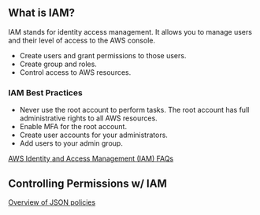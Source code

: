 ## What is IAM?
IAM stands for identity access management. It allows you to manage users and their level of access to the AWS console.
- Create users and grant permissions to those users.
- Create group and roles.
- Control access to AWS resources.

### IAM Best Practices
- Never use the root account to perform tasks. The root account has full administrative rights to all AWS resources.
- Enable MFA for the root account.
- Create user accounts for your administrators.
- Add users to your admin group.

[AWS Identity and Access Management (IAM) FAQs](https://aws.amazon.com/iam/faqs/)

## Controlling Permissions w/ IAM
[Overview of JSON policies](https://docs.aws.amazon.com/IAM/latest/UserGuide/access_policies.html#access_policies-json)
